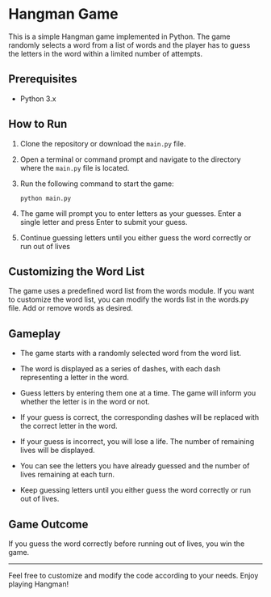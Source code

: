 # Hangman Game

This is a simple Hangman game implemented in Python. The game randomly selects a word from a list of words and the player has to guess the letters in the word within a limited number of attempts.

## Prerequisites

- Python 3.x

## How to Run

1. Clone the repository or download the `main.py` file.

2. Open a terminal or command prompt and navigate to the directory where the `main.py` file is located.

3. Run the following command to start the game:

   ```shell
   python main.py

4. The game will prompt you to enter letters as your guesses. Enter a single letter and press Enter to submit your guess.

5. Continue guessing letters until you either guess the word correctly or run out of lives

## Customizing the Word List

The game uses a predefined word list from the words module. If you want to customize the word list, you can modify the words list in the words.py file. Add or remove words as desired.

## Gameplay
* The game starts with a randomly selected word from the word list.

* The word is displayed as a series of dashes, with each dash representing a letter in the word.

* Guess letters by entering them one at a time. The game will inform you whether the letter is in the word or not.

* If your guess is correct, the corresponding dashes will be replaced with the correct letter in the word.

* If your guess is incorrect, you will lose a life. The number of remaining lives will be displayed.

* You can see the letters you have already guessed and the number of lives remaining at each turn.

* Keep guessing letters until you either guess the word correctly or run out of lives.

## Game Outcome

If you guess the word correctly before running out of lives, you win the game.

---

Feel free to customize and modify the code according to your needs. Enjoy playing Hangman!
